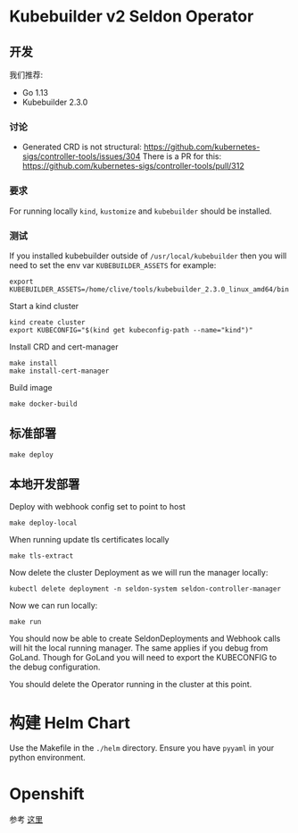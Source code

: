 # Kubebuilder v2 Seldon Operator

## 开发

我们推荐:

 * Go 1.13
 * Kubebuilder 2.3.0

### 讨论

 * Generated CRD is not structural: https://github.com/kubernetes-sigs/controller-tools/issues/304
   There is a PR for this: https://github.com/kubernetes-sigs/controller-tools/pull/312

### 要求

For running locally `kind`, `kustomize` and `kubebuilder` should be installed.

### 测试

If you installed kubebuilder outside of `/usr/local/kubebuilder` then you will need to set the env var `KUBEBUILDER_ASSETS` for example:

```
export KUBEBUILDER_ASSETS=/home/clive/tools/kubebuilder_2.3.0_linux_amd64/bin
```


Start a kind cluster

```
kind create cluster
export KUBECONFIG="$(kind get kubeconfig-path --name="kind")"
```

Install CRD and cert-manager

```
make install
make install-cert-manager
```

Build image

```
make docker-build
```

## 标准部署

```
make deploy
```

## 本地开发部署


Deploy with webhook config set to point to host

```
make deploy-local
```

When running update tls certificates locally

```
make tls-extract
```

Now delete the cluster Deployment as we will run the manager locally:

```
kubectl delete deployment -n seldon-system seldon-controller-manager
``` 

Now we can run locally:

```
make run
```

You should now be able to create SeldonDeployments and Webhook calls will hit the local running manager. The same applies if you debug from GoLand. Though for GoLand you will need to export the KUBECONFIG to the debug configuration.

You should delete the Operator running in the cluster at this point.

# 构建 Helm Chart

Use the Makefile in the `./helm` directory. Ensure you have `pyyaml` in your python environment.

# Openshift

参考 [这里](openshift.md)